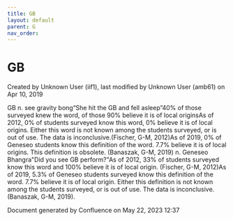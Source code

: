 ```yaml
---
title: GB
layout: default
parent: G
nav_order:
---
```


# GB

Created by  Unknown User (iif1), last modified by  Unknown User (amb61) on Apr 10, 2019

GB n. see gravity bong“She hit the GB and fell asleep”40% of those surveyed knew the word, of those 90% believe it is of local originsAs of 2012, 0% of students surveyed know this word, 0% believe it is of local origins. Either this word is not known among the students surveyed, or is out of use. The data is inconclusive.(Fischer, G-M, 2012)As of 2019, 0% of Geneseo students know this definition of the word. 7.7% believe it is of local origins. This definition is obsolete. (Banaszak, G-M, 2019) n. Geneseo Bhangra&quot;Did you see GB perform?&quot;As of 2012, 33% of students surveyed know this word and 100% believe it is of local origin. (Fischer, G-M, 2012)As of 2019, 5.3% of Geneseo students surveyed know this definition of the word. 7.7% believe it is of local origin. Either this definition is not known among the students surveyed, or is out of use. The data is inconclusive.(Banaszak, G-M, 2019). 

Document generated by Confluence on May 22, 2023 12:37



